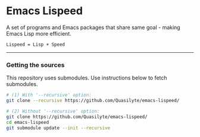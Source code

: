 # Emacs Lispeed

A set of programs and Emacs packages that share same goal - making Emacs Lisp more efficient.
```
Lispeed = Lisp + Speed
```

----

###  Getting the sources

This repository uses submodules. Use instructions below to fetch submodules.

```bash
# (1) With '--recursive' option:
git clone --recursive https://github.com/Quasilyte/emacs-lispeed/

# (2) Without '--recursive' option:
git clone https://github.com/Quasilyte/emacs-lispeed/
cd emacs-lispeed
git submodule update --init --recursive
``` 
